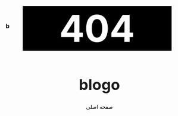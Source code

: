 ### b
<center>
<h1 style="font-size:100px; color:#fff; background-color:#000; margin-top:-80px; margin-left:-13px; width:400px;">404</h1>









<h1 style="font-size:40px;">blogo</h1>


<a href="https://assspt.github.io/blogo" style="color:#000; text-decoration:none;">
صفحه اصلی
</a>
